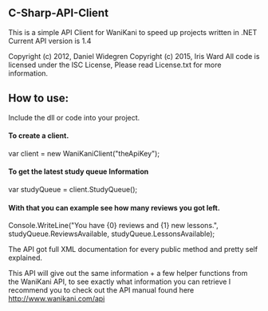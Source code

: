 ## C-Sharp-API-Client
This is a simple API Client for WaniKani to speed up projects written in .NET
Current API version is 1.4

Copyright (c) 2012, Daniel Widegren
Copyright (c) 2015, Iris Ward
All code is licensed under the ISC License, Please read License.txt for more information.

## How to use:
Include the dll or code into your project.

#### To create a client.
var client = new WaniKaniClient("theApiKey");

#### To get the latest study queue Information
var studyQueue = client.StudyQueue();

#### With that you can example see how many reviews you got left.
Console.WriteLine("You have {0} reviews and {1} new lessons.", studyQueue.ReviewsAvailable, studyQueue.LessonsAvailable);

The API got full XML documentation for every public method and pretty self explained.

This API will give out the same information + a few helper functions from the WaniKani API, to see exactly
what information you can retrieve I recommend you to check out the API  manual found here http://www.wanikani.com/api
